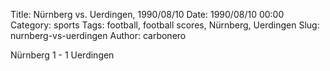 Title: Nürnberg vs. Uerdingen, 1990/08/10
Date: 1990/08/10 00:00
Category: sports
Tags: football, football scores, Nürnberg, Uerdingen
Slug: nurnberg-vs-uerdingen
Author: carbonero


Nürnberg 1 - 1 Uerdingen
